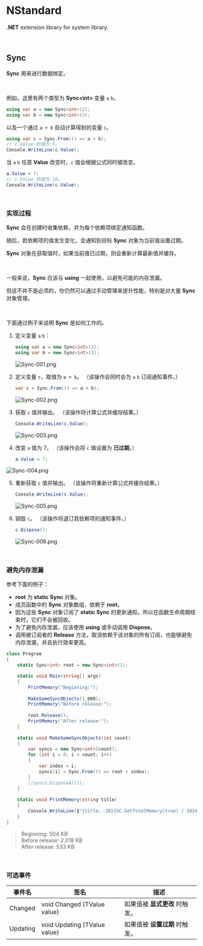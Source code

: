 # NStandard

**.NET** extension library for system library.

<br/>

## Sync

**Sync** 用来进行数据绑定。

<br/>

例如，这里有两个类型为 **Sync\<int\>** 变量 `a` `b`。

```csharp
using var a = new Sync<int>(2);
using var b = new Sync<int>(3);
```

以及一个通过 `a + b` 自动计算得到的变量 `c`。

```csharp
using var c = Sync.From(() => a + b);
// c.Value 的值为 5。
Console.WriteLine(c.Value);
```

当 `a` `b` 任意 **Value** 改变时，`c` 值会根据公式同时被改变。

```csharp
a.Value = 7;
// c.Value 的值为 10。
Console.WriteLine(c.Value);
```

<br/>

### 实现过程

**Sync** 会在创建时收集依赖，并为每个依赖项绑定通知函数。

随后，若依赖项的值发生变化，会通知到目标 **Sync** 对象为当前值设置过期。

**Sync** 对象在获取值时，如果当前值已过期，则会重新计算最新值并缓存。

<br/>

一般来说，**Sync** 应该与 **using** 一起使用，以避免可能的内存泄漏。

但这不并不是必须的，你仍然可以通过手动管理来提升性能，特别是对大量 **Sync** 对象管理。

<br/>

下面通过例子来说明 **Sync** 是如何工作的。

1. 定义变量 `a` `b`：

    ```csharp
    using var a = new Sync<int>(2);
    using var b = new Sync<int>(3);
    ```

    ![Sync-001.png](https://github.com/zmjack/NStandard/blob/master/docs/images/Sync-001.png?raw=true)

2. 定义变量 `c`，取值为 `a + b`。
   （该操作会同时会为 `a` `b` 订阅通知事件。）
   
    ```csharp
    var c = Sync.From(() => a + b);
    ```
   
    ![Sync-002.png](https://github.com/zmjack/NStandard/blob/master/docs/images/Sync-002.png?raw=true)
3. 获取 `c` 值并输出。
    （该操作将计算公式并缓存结果。）
    
    ```csharp
    Console.WriteLine(c.Value);
    ```

    ![Sync-003.png](https://github.com/zmjack/NStandard/blob/master/docs/images/Sync-003.png?raw=true)

4. 改变 `a` 值为 7。
   （该操作会将 `c` 值设置为 **已过期**。）
   
    ```csharp
    a.Value = 7;
    ```
   

![Sync-004.png](https://github.com/zmjack/NStandard/blob/master/docs/images/Sync-004.png?raw=true)

5. 重新获取 `c` 值并输出。
    （该操作将重新计算公式并缓存结果。）

    ```csharp
    Console.WriteLine(c.Value);
    ```

    ![Sync-005.png](https://github.com/zmjack/NStandard/blob/master/docs/images/Sync-005.png?raw=true)

6. 销毁 `c`。
（该操作将退订其依赖项的通知事件。）
   
    ```csharp
    c.Dispose();
    ```
   
    ![Sync-006.png](https://github.com/zmjack/NStandard/blob/master/docs/images/Sync-006.png?raw=true)

<br/>

### 避免内存泄漏

参考下面的例子：

- **root** 为 **static** **Sync** 对象。
- 成员函数中的 **Sync** 对象数组，依赖于 **root**。
- 因为这些 **Sync** 对象订阅了 **static** **Sync** 的更新通知，所以在函数生命周期结束时，它们不会被回收。
- 为了避免内存泄漏，应该使用 **using** 或手动调用 **Dispose**。
- 调用被订阅者的 **Release** 方法，取消依赖于该对象的所有订阅，也能够避免内存泄漏，并且执行效率更高。

```csharp
class Program
{
    static Sync<int> root = new Sync<int>(1);

    static void Main(string[] args)
    {
        PrintMemory("Beginning:");
        
        MakeSomeSyncObjects(1_000);
        PrintMemory("Before release:");
        
        root.Release();
        PrintMemory("After release:");
    }
    
    static void MakeSomeSyncObjects(int count)
    {
        var syncs = new Sync<int>[count];
        for (int i = 0; i < count; i++)
        {
            var index = i;
            syncs[i] = Sync.From(() => root + index);
        }
        //syncs.DisposeAll();
    }
    
    static void PrintMemory(string title)
    {
        Console.WriteLine($"{title，-38}{GC.GetTotalMemory(true) / 1024:N0} KB");
    }
}
```

> Beginning:                            504 KB<br/>
> Before release:                       2,018 KB<br/>
> After release:                        533 KB

<br/>

### 可选事件

| 事件名   | 签名                         | 描述                           |
| -------- | ---------------------------- | ------------------------------ |
| Changed  | void Changed (TValue value)  | 如果值被 **显式更改** 时触发。 |
| Updating | void Updating (TValue value) | 如果值被 **设置过期** 时触发。 |

